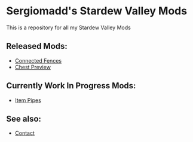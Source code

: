 # Sergiomadd's Stardew Valley Mods
This is a repository for all my Stardew Valley Mods

## Released Mods:
- [Connected Fences](https://github.com/sergiomadd/StardewValleyMods/edit/main/ConnectedFences)
- [Chest Preview](https://github.com/sergiomadd/StardewValleyMods/edit/main/ChestPreview)

## Currently Work In Progress Mods:
- [Item Pipes](https://github.com/sergiomadd/StardewValleyMods/edit/main/ItemPipes)

## See also:
- [Contact](https://twitter.com/madded__)
